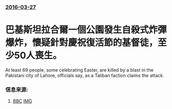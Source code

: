 ### [2016-03-27](/news/2016/03/27/index.md)

##### 
# 巴基斯坦拉合爾一個公園發生自殺式炸彈爆炸，懷疑針對慶祝復活節的基督徒，至少50人喪生。 

At least 69 people, some celebrating Easter, are killed by a blast in the Pakistani city of Lahore, officials say, as a Taliban faction claims the attack.


### 信息来源:

1. [BBC](http://www.bbc.co.uk/news/world-asia-35908512) [IMG](https://ichef.bbci.co.uk/news/1024/branded_news/6DF2/production/_88964182_c2c9ef26-2db6-4917-b587-b3219f0c8cb7.jpg)

